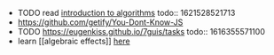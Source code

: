 - TODO read [introduction to algorithms](https://mitpress.mit.edu/books/introduction-algorithms-second-edition)
  todo:: 1621528521713
- https://github.com/getify/You-Dont-Know-JS
- TODO https://eugenkiss.github.io/7guis/tasks
  todo:: 1616355571100
- learn [[algebraic effects]] [here](https://overreacted.io/algebraic-effects-for-the-rest-of-us/)